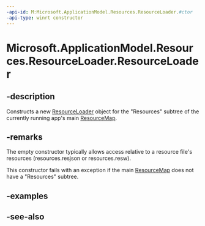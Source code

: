 ```yaml
---
-api-id: M:Microsoft.ApplicationModel.Resources.ResourceLoader.#ctor
-api-type: winrt constructor
---
```


<!-- Method syntax
public ResourceLoader()
-->

# Microsoft.ApplicationModel.Resources.ResourceLoader.ResourceLoader

## -description

Constructs a new [ResourceLoader](resourceloader.md) object for the "Resources" subtree of the currently running app's main [ResourceMap](resourcemap.md).

## -remarks
The empty constructor typically allows access relative to a resource file's resources (resources.resjson or resources.resw).

This constructor fails with an exception if the main [ResourceMap](resourcemap.md) does not have a "Resources" subtree.

## -examples

## -see-also
